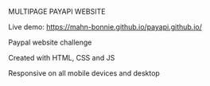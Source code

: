 MULTIPAGE PAYAPI WEBSITE

Live demo: https://mahn-bonnie.github.io/payapi.github.io/

Paypal website challenge

Created with HTML, CSS and JS

Responsive on all mobile devices and desktop

